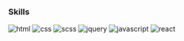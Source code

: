 ### Skills
<img src="https://img.shields.io/badge/html5-%23E34F26.svg?style=for-the-badge&logo=html5&logoColor=white" alt="html"> <img src="https://img.shields.io/badge/css3-%231572B6.svg?style=for-the-badge&logo=css3&logoColor=white" alt="css"> <img src="https://img.shields.io/badge/Scss-CC6699?style=for-the-badge&logo=Sass&logoColor=white" alt="scss"> <img src="https://img.shields.io/badge/jquery-%230769AD.svg?style=for-the-badge&logo=jquery&logoColor=white" alt="jquery"> <img src="https://img.shields.io/badge/javascript-%23323330.svg?style=for-the-badge&logo=javascript&logoColor=%23F7DF1E" alt="javascript"> <img src="https://img.shields.io/badge/react-%2320232a.svg?style=for-the-badge&logo=react&logoColor=%2361DAFB" alt="react">

<!--
**kangjiyoun/kangjiyoun** is a ✨ _special_ ✨ repository because its `README.md` (this file) appears on your GitHub profile.

Here are some ideas to get you started:

- 🌱 I’m currently learning Javascript, React, Scss.
- 👯 I’m looking to collaborate on ...
- 🤔 I’m looking for help with ...
- 💬 Ask me about ...
- 📫 How to reach me: ...
- 😄 Pronouns: ...
- ⚡ Fun fact: ...
-->



